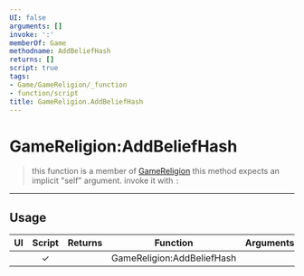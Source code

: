 ```yaml
---
UI: false
arguments: []
invoke: ':'
memberOf: Game
methodname: AddBeliefHash
returns: []
script: true
tags:
- Game/GameReligion/_function
- function/script
title: GameReligion.AddBeliefHash
---
```

# GameReligion:AddBeliefHash
> this function is a member of [GameReligion](civ-6/lua/GameReligion.md)
> this method expects an implicit "self" argument. invoke it with `:`
-----
## Usage
|  UI | Script | Returns | Function | Arguments |
|:---:|:------:|-------:|:--------:|:---------|
| |✓||GameReligion:AddBeliefHash||
